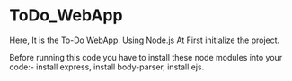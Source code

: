 # ToDo_WebApp
Here, It is the To-Do WebApp. Using Node.js
At First initialize the project.

Before running this code you have to install these node modules into your code:-
install express,
install body-parser,
install ejs.
